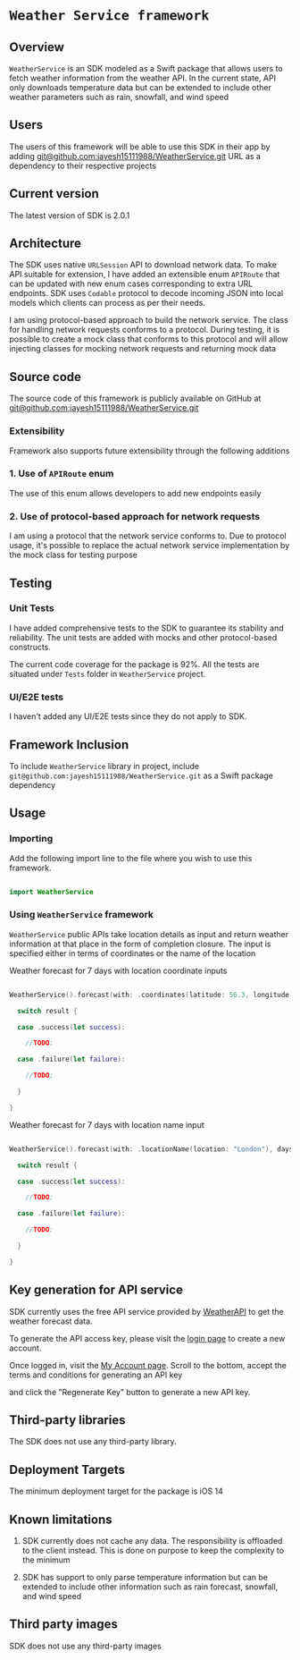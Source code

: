 # `Weather Service framework`



## Overview

`WeatherService` is an SDK modeled as a Swift package that allows users to fetch weather information from the weather API. 
In the current state,  API only downloads temperature data but can be extended to include other weather parameters such as rain, snowfall, and wind speed



## Users

The users of this framework will be able to use this SDK in their app by adding [git@github.com:jayesh15111988/WeatherService.git](https://github.com/jayesh15111988/WeatherService) URL as a dependency to their respective projects



## Current version

The latest version of SDK is 2.0.1



## Architecture

The SDK uses native `URLSession` API to download network data. To make API suitable for extension, I have added an extensible enum `APIRoute` that can be updated with new enum cases corresponding to extra URL endpoints. SDK uses `Codable` protocol to decode incoming JSON into local models which clients can process as per their needs.



I am using protocol-based approach to build the network service. The class for handling network requests conforms to a protocol. During testing, it is possible to create a mock class that conforms to this protocol and will allow injecting classes for mocking network requests and returning mock data



## Source code

The source code of this framework is publicly available on GitHub at [git@github.com:jayesh15111988/WeatherService.git](https://github.com/jayesh15111988/WeatherService)



### Extensibility

Framework also supports future extensibility through the following additions

### 1. Use of `APIRoute` enum

  The use of this enum allows developers to add new endpoints easily



### 2. Use of protocol-based approach for network requests

 I am using a protocol that the network service conforms to. Due to protocol usage, it's possible to replace the actual network service implementation by the mock class for testing purpose





## Testing



### Unit Tests

I have added comprehensive tests to the SDK to guarantee its stability and reliability. The unit tests are added with mocks and other protocol-based constructs. 

The current code coverage for the package is 92%. All the tests are situated under `Tests` folder in `WeatherService` project.



### UI/E2E tests

I haven't added any UI/E2E tests since they do not apply to SDK.



## Framework Inclusion

To include `WeatherService` library in project, include `git@github.com:jayesh15111988/WeatherService.git` as a Swift package dependency



## Usage



### Importing

Add the following import line to the file where you wish to use this framework.

```swift

import WeatherService

```



### Using `WeatherService` framework

`WeatherService` public APIs take location details as input and return weather information at that place in the form of completion closure. The input is specified either in terms of coordinates or the name of the location



Weather forecast for 7 days with location coordinate inputs



```swift

WeatherService().forecast(with: .coordinates(latitude: 56.3, longitude: 44.5), daysInFuture: 7) { result in

  switch result {

  case .success(let success):

    //TODO:

  case .failure(let failure):

    //TODO:

  }

}

```



Weather forecast for 7 days with location name input



```swift

WeatherService().forecast(with: .locationName(location: "London"), daysInFuture: 7) { result in

  switch result {

  case .success(let success):

    //TODO:

  case .failure(let failure):

    //TODO:

  }

}

```



## Key generation for API service

SDK currently uses the free API service provided by [WeatherAPI](https://www.weatherapi.com/api-explorer.aspx#forecast) to get the weather forecast data. 

To generate the API access key, please visit the [login page](https://www.weatherapi.com/login.aspx) to create a new account. 

Once logged in, visit the [My Account page](https://www.weatherapi.com/my/). Scroll to the bottom, accept the terms and conditions for generating an API key

and click the "Regenerate Key" button to generate a new API key.



## Third-party libraries

The SDK does not use any third-party library. 



## Deployment Targets

The minimum deployment target for the package is iOS 14



## Known limitations

1. SDK currently does not cache any data. The responsibility is offloaded to the client instead. This is done on purpose to keep the complexity to the minimum

2. SDK has support to only parse temperature information but can be extended to include other information such as rain forecast, snowfall, and wind speed



## Third party images

SDK does not use any third-party images

